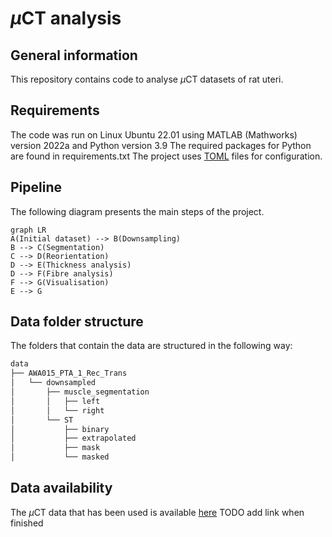 # $\mu$CT analysis
## General information
This repository contains code to analyse $\mu$CT datasets of rat uteri. 

## Requirements
The code was run on Linux Ubuntu 22.01 using MATLAB (Mathworks) version 2022a and Python version 3.9
The required packages for Python are found in requirements.txt
The project uses [TOML](https://toml.io/en/) files for configuration.

## Pipeline
The following diagram presents the main steps of the project. 
```mermaid
graph LR
A(Initial dataset) --> B(Downsampling)
B --> C(Segmentation)
C --> D(Reorientation)
D --> E(Thickness analysis)
D --> F(Fibre analysis)
F --> G(Visualisation)
E --> G
```

## Data folder structure
The folders that contain the data are structured in the following way:
```bash
data
├── AWA015_PTA_1_Rec_Trans
│   └── downsampled
│       ├── muscle_segmentation
│       │   ├── left
│       │   └── right
│       └── ST
│           ├── binary
│           ├── extrapolated
│           ├── mask
│           └── masked
```

## Data availability
The $\mu$CT data that has been used is available [here](https://figshare.com/) TODO add link when finished

